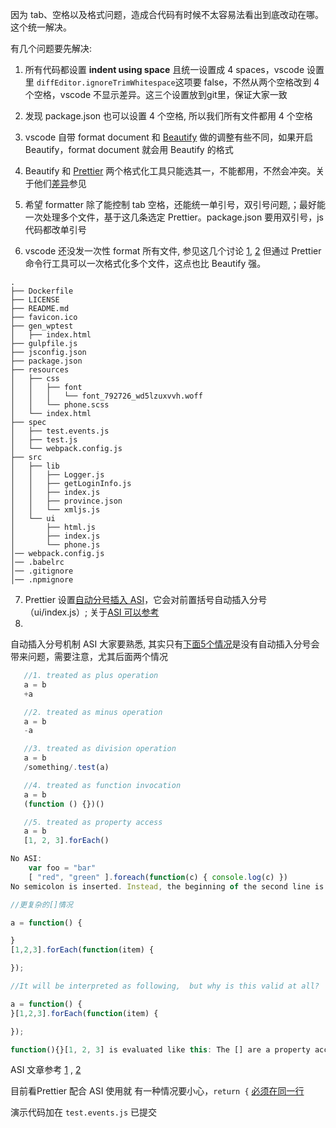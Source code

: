 因为 tab、空格以及格式问题，造成合代码有时候不太容易法看出到底改动在哪。这个统一解决。

有几个问题要先解决:

1. 所有代码都设置 **indent using space** 且统一设置成 4 spaces，vscode 设置里 `diffEditor.ignoreTrimWhitespace`这项要 false，不然从两个空格改到 4 个空格，vscode 不显示差异。这三个设置放到git里，保证大家一致

2. 发现 package.json 也可以设置 4 个空格, 所以我们所有文件都用 4 个空格

3. vscode 自带 format document 和 [Beautify](https://marketplace.visualstudio.com/items?itemName=HookyQR.beautify) 做的调整有些不同，如果开启 Beautify，format document 就会用 Beautify 的格式

4. Beautify 和 [Prettier](https://prettier.io/) 两个格式化工具只能选其一，不能都用，不然会冲突。关于他们[差异](https://github.com/HookyQR/VSCodeBeautify/issues/201)参见

5. 希望 formatter 除了能控制 tab 空格，还能统一单引号，双引号问题,；最好能一次处理多个文件，基于这几条选定 Prettier。package.json 要用双引号，js 代码都改单引号

6. vscode 还没发一次性 format 所有文件, 参见这几个讨论 [1](https://github.com/Microsoft/vscode/issues/29403), [2](https://github.com/Microsoft/vscode/issues/38279) 但通过 Prettier 命令行工具可以一次格式化多个文件，这点也比 Beautify 强。


```shell
.
├── Dockerfile
├── LICENSE
├── README.md
├── favicon.ico
├── gen_wptest
│   ├── index.html
├── gulpfile.js
├── jsconfig.json
├── package.json
├── resources
│   ├── css
│   │   ├── font
│   │   │   └── font_792726_wd5lzuxvvh.woff
│   │   └── phone.scss
│   └── index.html
├── spec
│   ├── test.events.js
│   ├── test.js
│   └── webpack.config.js
├── src
│   ├── lib
│   │   ├── Logger.js
│   │   ├── getLoginInfo.js
│   │   ├── index.js
│   │   ├── province.json
│   │   └── xmljs.js
│   └── ui
│       ├── html.js
│       ├── index.js
│       └── phone.js
│── webpack.config.js
│── .babelrc
│── .gitignore
│── .npmignore
```



7. Prettier 设置[自动分号插入 ASI](http://wiki.jikexueyuan.com/project/javascript-garden/core/semicolon.html)，它会对前置括号自动插入分号（ui/index.js）; 关于[ASI 可以参考](https://stackoverflow.com/questions/2846283/what-are-the-rules-for-javascripts-automatic-semicolon-insertion-asi)
8. 
自动插入分号机制 ASI 大家要熟悉, 其实只有[下面5个情况](https://zhuanlan.zhihu.com/p/22998282)是没有自动插入分号会带来问题，需要注意，尤其后面两个情况 


```javascript
   //1. treated as plus operation
   a = b
   +a

   //2. treated as minus operation
   a = b
   -a

   //3. treated as division operation
   a = b
   /something/.test(a)

   //4. treated as function invocation
   a = b
   (function () {})()

   //5. treated as property access
   a = b
   [1, 2, 3].forEach() 

No ASI:
    var foo = "bar"
    [ "red", "green" ].foreach(function(c) { console.log(c) })
No semicolon is inserted. Instead, the beginning of the second line is interpreted as an index for the string "bar"; the comma is allowed due to the comma operator (which evaluates both its left-hand side and its right-hand side and returns its right-hand side).

//更复杂的[]情况

a = function() {

}
[1,2,3].forEach(function(item) {

});

//It will be interpreted as following,  but why is this valid at all?

a = function() {
}[1,2,3].forEach(function(item) {

});

function(){}[1, 2, 3] is evaluated like this: The [] are a property accessor, and functions are objects. What's inside the [] uses the comma operator, which is one of JS's more unusual operators: It evaluates both its left-hand and right-hand operands, and results in the value the right-hand operand yielded. So [1, 2, 3] is effectively [3]. So that's function(){}[3] -- reading the 3 property from the function. Then the expression goes on to try to use the forEach property of that as a function. It fails at runtime, but it's syntactically correct.
```

ASI 文章参考 [1](http://2ality.com/2011/05/semicolon-insertion.html) , [2](https://stackoverflow.com/questions/52243003/why-no-automatic-semicolon-insertionasi-for-square-bracket-at-the-new-line) 

目前看Prettier 配合 ASI 使用就 有一种情况要小心，`return {` [必须在同一行](https://coderwall.com/p/j4ub4a/put-your-opening-braces-on-the-same-line-in-js) 

演示代码加在 `test.events.js` 已提交


